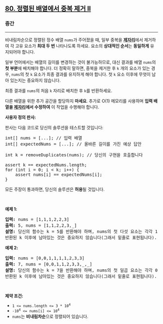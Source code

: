 <h2><a href="https://leetcode.com/problems/remove-duplicates-from-sorted-array-ii">80. 정렬된 배열에서 중복 제거 II</a></h2><h3>중간</h3><hr><p>비내림차순으로 정렬된 정수 배열 <code>nums</code>가 주어졌을 때, 일부 중복을 <a href="https://en.wikipedia.org/wiki/In-place_algorithm" target="_blank"><strong>제자리</strong></a>에서 제거하여 각 고유 요소가 <strong>최대 두 번</strong> 나타나도록 하세요. 요소의 <strong>상대적인 순서</strong>는 <strong>동일하게</strong> 유지되어야 합니다.</p>

<p>일부 언어에서는 배열의 길이를 변경하는 것이 불가능하므로, 대신 결과를 배열 <code>nums</code>의 <strong>첫 부분</strong>에 배치해야 합니다. 더 정확히 말하면, 중복을 제거한 후 <code>k</code> 개의 요소가 있는 경우, <code>nums</code>의 첫 <code>k</code> 요소가 최종 결과를 유지하게 해야 합니다. 첫 <code>k</code> 요소 이후에 무엇이 남아 있는지는 중요하지 않습니다.</p>

<p>최종 결과를 <code>nums</code>의 처음 <code>k</code> 자리로 배치한 후 <code>k</code>를 반환하세요.</p>

<p>다른 배열을 위한 추가 공간을 할당하지 <strong>마세요</strong>. 추가로 O(1) 메모리를 사용하며 <strong>입력 배열을 <a href="https://en.wikipedia.org/wiki/In-place_algorithm" target="_blank">제자리</a>에서 수정하여</strong> 이 작업을 수행해야 합니다.</p>

<p><strong>사용자 정의 판사:</strong></p>

<p>판사는 다음 코드로 당신의 솔루션을 테스트할 것입니다:</p>

<pre>
int[] nums = [...]; // 입력 배열
int[] expectedNums = [...]; // 올바른 길이를 가진 예상 답안

int k = removeDuplicates(nums); // 당신의 구현을 호출합니다

assert k == expectedNums.length;
for (int i = 0; i &lt; k; i++) {
    assert nums[i] == expectedNums[i];
}
</pre>

<p>모든 주장이 통과하면, 당신의 솔루션은 <strong>허용</strong>될 것입니다.</p>

<p>&nbsp;</p>
<p><strong class="example">예제 1:</strong></p>

<pre>
<strong>입력:</strong> nums = [1,1,1,2,2,3]
<strong>출력:</strong> 5, nums = [1,1,2,2,3,_]
<strong>설명:</strong> 당신의 함수는 k = 5를 반환해야 하며, nums의 첫 다섯 요소는 각각 1, 1, 2, 2, 3이어야 합니다.
반환된 k 이후에 남아있는 것은 중요하지 않습니다(그래서 밑줄로 표현됩니다).
</pre>

<p><strong class="example">예제 2:</strong></p>

<pre>
<strong>입력:</strong> nums = [0,0,1,1,1,1,2,3,3]
<strong>출력:</strong> 7, nums = [0,0,1,1,2,3,3,_,_]
<strong>설명:</strong> 당신의 함수는 k = 7을 반환해야 하며, nums의 첫 일곱 요소는 각각 0, 0, 1, 1, 2, 3, 3이어야 합니다.
반환된 k 이후에 남아있는 것은 중요하지 않습니다(그래서 밑줄로 표현됩니다).
</pre>

<p>&nbsp;</p>
<p><strong>제약 조건:</strong></p>

<ul>
	<li><code>1 &lt;= nums.length &lt;= 3 * 10<sup>4</sup></code></li>
	<li><code>-10<sup>4</sup> &lt;= nums[i] &lt;= 10<sup>4</sup></code></li>
	<li><code>nums</code>는 <strong>비내림차순</strong>으로 정렬되어 있습니다.</li>
</ul>